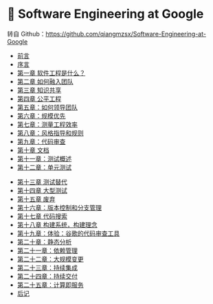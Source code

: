 # 🌌 Software Engineering at Google

转自 Github：https://github.com/qiangmzsx/Software-Engineering-at-Google

<!-- panels:start -->

<!-- div:left-panel -->

- [前言](posts/Software-Engineering-at-Google/Foreword.md)
- [序言](posts/Software-Engineering-at-Google/Preface.md)
- [第一章 软件工程是什么？](posts/Software-Engineering-at-Google/Chapter-1_What_Is_Software_Engineering/Chapter-1_What_Is_Software_Engineering.md)
- [第二章 如何融入团队](posts/Software-Engineering-at-Google/Chapter-2_How_to_Work_Well_on_Teams/Chapter-2_How_to_Work_Well_on_Teams.md)
- [第三章 知识共享](posts/Software-Engineering-at-Google/Chapter-3_Knowledge_Sharing/Chapter-3_Knowledge_Sharing.md)
- [第四章 公平工程](posts/Software-Engineering-at-Google/Chapter-4_Engineering_for_Equity/Chapter-4_Engineering_for_Equity.md)
- [第五章：如何领导团队](posts/Software-Engineering-at-Google/Chapter-5_How_to_Lead_a_Team/Chapter-5_How_to_Lead_a_Team.md)
- [第六章：规模优先](posts/Software-Engineering-at-Google/Chapter-6_Leading_at_Scale/Chapter-6_Leading_at_Scale.md)
- [第七章：测量工程效率](posts/Software-Engineering-at-Google/Chapter-7_Measuring_Engineering_Productivity/Chapter-7_Measuring_Engineering_Productivity.md)
- [第八章：风格指导和规则](posts/Software-Engineering-at-Google/Chapter-8_Style_Guides_and_Rules/Chapter-8_Style_Guides_and_Rules.md)
- [第九章：代码审查](posts/Software-Engineering-at-Google/Chapter-9_Code_Review/Chapter-9_Code_Review.md)
- [第十章 文档](posts/Software-Engineering-at-Google/Chapter-10_Documentation/Chapter-10_Documentatio.md)
- [第十一章：测试概述](posts/Software-Engineering-at-Google/Chapter-11_Testing_Overview/Chapter-11_Testing_Overview.md)
- [第十二章：单元测试](posts/Software-Engineering-at-Google/Chapter-12_Unit_Testing/Chapter-12_Unit_Testing.md)

<!-- div:right-panel -->

- [第十三章 测试替代](posts/Software-Engineering-at-Google/Chapter-13_Test_Doubles/Chapter-13_Test_Doubles.md)
- [第十四章 大型测试](posts/Software-Engineering-at-Google/Chapter-14_Larger_Testing/Chapter-14_Larger_Testing.md)
- [第十五章 废弃](posts/Software-Engineering-at-Google/Chapter-15_Deprecation/Chapter-15_Deprecation.md)
- [第十六章：版本控制和分支管理](posts/Software-Engineering-at-Google/Chapter-16_Version_Control_and_Branch_Management/Chapter-16_Version_Control_and_Branch_Management.md)
- [第十七章 代码搜索](posts/Software-Engineering-at-Google/Chapter-17_Code_Search/Chapter-17_Code_Search.md)
- [第十八章 构建系统，构建理念](posts/Software-Engineering-at-Google/Chapter-18_Build_Systems_and_Build_Philosophy/Chapter-18_Build_Systems_and_Build_Philosophy.md)
- [第十九章：体验：谷歌的代码审查工具](posts/Software-Engineering-at-Google/Chapter-19_Critique_Googles_Code_Review_Tool/Chapter-19_Critique_Googles_Code_Review_Tool.md)
- [第二十章：静态分析](posts/Software-Engineering-at-Google/Chapter-20_Static_Analysis/Chapter-20_Static_Analysis.md) 
- [第二十一章：依赖管理](posts/Software-Engineering-at-Google/Chapter-21_Dependency_Management/Chapter-21_Dependency_Management.md)
- [第二十二章：大规模变更](posts/Software-Engineering-at-Google/Chapter-22_Large-Scale_Changes/Chapter-22_Large-Scale_Changes.md)
- [第二十三章：持续集成](posts/Software-Engineering-at-Google/Chapter-23_Continuous_Integration/Chapter-23_Continuous_Integration.md)
- [第二十四章：持续交付](posts/Software-Engineering-at-Google/Chapter-24_Continuous_Delivery/Chapter-24_Continuous_Delivery.md)
- [第二十五章：计算即服务](posts/Software-Engineering-at-Google/Chapter-25_Compute_as_a_Service/Chapter-25_Compute_as_a_Service.md)
- [后记](posts/Software-Engineering-at-Google/Afterword.md)

<!-- panels:end -->
